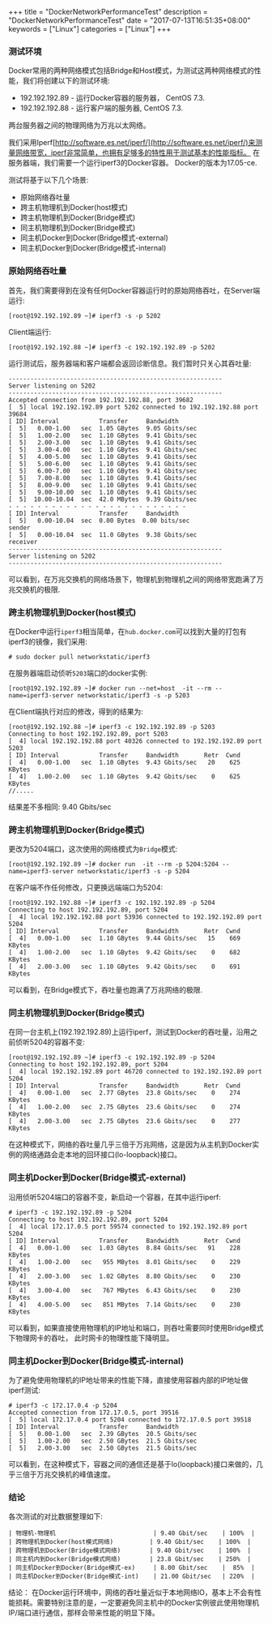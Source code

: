 +++
title = "DockerNetworkPerformanceTest"
description = "DockerNetworkPerformanceTest"
date = "2017-07-13T16:51:35+08:00"
keywords = ["Linux"]
categories = ["Linux"]
+++
### 测试环境

Docker常用的两种网络模式包括Bridge和Host模式，为测试这两种网络模式的性能，我们将创建以下的测试环境:    

* 192.192.192.89 - 运行Docker容器的服务器， CentOS 7.3.    
* 192.192.192.88 - 运行客户端的服务器, CentOS 7.3.    

两台服务器之间的物理网络为万兆以太网络。    
 
我们采用Iperf[http://software.es.net/iperf/](http://software.es.net/iperf/)来测量网络带宽，iperf非常简单，也拥有足够多的特性用于测试基本的性能指标。
在服务器端，我们需要一个运行iperf3的Docker容器。 Docker的版本为17.05-ce.    

测试将基于以下几个场景:
* 原始网络吞吐量
* 跨主机物理机到Docker(host模式)
* 跨主机物理机到Docker(Bridge模式)
* 同主机物理机到Docker(Bridge模式)
* 同主机Docker到Docker(Bridge模式-external)
* 同主机Docker到Docker(Bridge模式-internal)

### 原始网络吞吐量
首先，我们需要得到在没有任何Docker容器运行时的原始网络吞吐，在Server端运行:   

```
[root@192.192.192.89 ~]# iperf3 -s -p 5202
```
Client端运行:    

```
[root@192.192.192.88 ~]# iperf3 -c 192.192.192.89 -p 5202
```

运行测试后，服务器端和客户端都会返回诊断信息。我们暂时只关心其吞吐量:    

```
-----------------------------------------------------------
Server listening on 5202
-----------------------------------------------------------
Accepted connection from 192.192.192.88, port 39682
[  5] local 192.192.192.89 port 5202 connected to 192.192.192.88 port 39684
[ ID] Interval           Transfer     Bandwidth
[  5]   0.00-1.00   sec  1.05 GBytes  9.05 Gbits/sec                  
[  5]   1.00-2.00   sec  1.10 GBytes  9.41 Gbits/sec                  
[  5]   2.00-3.00   sec  1.10 GBytes  9.41 Gbits/sec                  
[  5]   3.00-4.00   sec  1.10 GBytes  9.41 Gbits/sec                  
[  5]   4.00-5.00   sec  1.10 GBytes  9.41 Gbits/sec                  
[  5]   5.00-6.00   sec  1.10 GBytes  9.41 Gbits/sec                  
[  5]   6.00-7.00   sec  1.10 GBytes  9.41 Gbits/sec                  
[  5]   7.00-8.00   sec  1.10 GBytes  9.41 Gbits/sec                  
[  5]   8.00-9.00   sec  1.10 GBytes  9.41 Gbits/sec                  
[  5]   9.00-10.00  sec  1.10 GBytes  9.41 Gbits/sec                  
[  5]  10.00-10.04  sec  42.0 MBytes  9.39 Gbits/sec                  
- - - - - - - - - - - - - - - - - - - - - - - - -
[ ID] Interval           Transfer     Bandwidth
[  5]   0.00-10.04  sec  0.00 Bytes  0.00 bits/sec                  sender
[  5]   0.00-10.04  sec  11.0 GBytes  9.38 Gbits/sec                  receiver
-----------------------------------------------------------
Server listening on 5202
-----------------------------------------------------------
```
可以看到，在万兆交换机的网络场景下，物理机到物理机之间的网络带宽跑满了万兆交换机的极限.   

### 跨主机物理机到Docker(host模式)
在Docker中运行`iperf3`相当简单，在`hub.docker.com`可以找到大量的打包有iperf3的镜像，我们采用:    

```
# sudo docker pull networkstatic/iperf3
```
在服务器端启动侦听`5203`端口的docker实例:    

```
[root@192.192.192.89 ~]# docker run --net=host  -it --rm --name=iperf3-server networkstatic/iperf3 -s -p 5203
```
在Client端执行对应的修改，得到的结果为:    

```
[root@192.192.192.88 ~]# iperf3 -c 192.192.192.89 -p 5203
Connecting to host 192.192.192.89, port 5203
[  4] local 192.192.192.88 port 40326 connected to 192.192.192.89 port 5203
[ ID] Interval           Transfer     Bandwidth       Retr  Cwnd
[  4]   0.00-1.00   sec  1.10 GBytes  9.43 Gbits/sec   20    625 KBytes       
[  4]   1.00-2.00   sec  1.10 GBytes  9.42 Gbits/sec    0    625 KBytes       
//.....
```
结果差不多相同: 9.40 Gbits/sec

### 跨主机物理机到Docker(Bridge模式)
更改为5204端口，这次使用的网络模式为`Bridge`模式:    

```
[root@192.192.192.89 ~]# docker run  -it --rm -p 5204:5204 --name=iperf3-server networkstatic/iperf3 -s -p 5204
```
在客户端不作任何修改，只更换远端端口为5204:    

```
[root@192.192.192.88 ~]# iperf3 -c 192.192.192.89 -p 5204
Connecting to host 192.192.192.89, port 5204
[  4] local 192.192.192.88 port 53936 connected to 192.192.192.89 port 5204
[ ID] Interval           Transfer     Bandwidth       Retr  Cwnd
[  4]   0.00-1.00   sec  1.10 GBytes  9.44 Gbits/sec   15    669 KBytes       
[  4]   1.00-2.00   sec  1.10 GBytes  9.42 Gbits/sec    0    682 KBytes       
[  4]   2.00-3.00   sec  1.10 GBytes  9.42 Gbits/sec    0    691 KBytes 
```
可以看到，在Bridge模式下，吞吐量也跑满了万兆网络的极限.    

### 同主机物理机到Docker(Bridge模式)
在同一台主机上(192.192.192.89)上运行iperf，测试到Docker的吞吐量，沿用之前侦听5204的容器不变:    

```
[root@192.192.192.89 ~]# iperf3 -c 192.192.192.89 -p 5204
Connecting to host 192.192.192.89, port 5204
[  4] local 192.192.192.89 port 46720 connected to 192.192.192.89 port 5204
[ ID] Interval           Transfer     Bandwidth       Retr  Cwnd
[  4]   0.00-1.00   sec  2.77 GBytes  23.8 Gbits/sec    0    274 KBytes       
[  4]   1.00-2.00   sec  2.75 GBytes  23.6 Gbits/sec    0    274 KBytes       
[  4]   2.00-3.00   sec  2.75 GBytes  23.6 Gbits/sec    0    277 KBytes       
```
在这种模式下，网络的吞吐量几乎三倍于万兆网络，这是因为从主机到Docker实例的网络通路会走本地的回环接口(lo-loopback)接口。    

### 同主机Docker到Docker(Bridge模式-external)
沿用侦听5204端口的容器不变，新启动一个容器，在其中运行iperf:    

```
# iperf3 -c 192.192.192.89 -p 5204
Connecting to host 192.192.192.89, port 5204
[  4] local 172.17.0.5 port 59574 connected to 192.192.192.89 port 5204
[ ID] Interval           Transfer     Bandwidth       Retr  Cwnd
[  4]   0.00-1.00   sec  1.03 GBytes  8.84 Gbits/sec   91    228 KBytes       
[  4]   1.00-2.00   sec   955 MBytes  8.01 Gbits/sec    0    229 KBytes       
[  4]   2.00-3.00   sec  1.02 GBytes  8.80 Gbits/sec    0    230 KBytes       
[  4]   3.00-4.00   sec   767 MBytes  6.43 Gbits/sec    0    230 KBytes       
[  4]   4.00-5.00   sec   851 MBytes  7.14 Gbits/sec    0    230 KBytes       
```
可以看到，如果直接使用物理机的IP地址和端口，则吞吐需要同时使用Bridge模式下物理网卡的吞吐，
此时网卡的物理性能下降明显。     

### 同主机Docker到Docker(Bridge模式-internal)
为了避免使用物理机的IP地址带来的性能下降，直接使用容器内部的IP地址做iperf测试:    

```
# iperf3 -c 172.17.0.4 -p 5204
Accepted connection from 172.17.0.5, port 39516
[  5] local 172.17.0.4 port 5204 connected to 172.17.0.5 port 39518
[ ID] Interval           Transfer     Bandwidth
[  5]   0.00-1.00   sec  2.39 GBytes  20.5 Gbits/sec                  
[  5]   1.00-2.00   sec  2.50 GBytes  21.5 Gbits/sec                  
[  5]   2.00-3.00   sec  2.50 GBytes  21.5 Gbits/sec 
```
可以看到，在这种模式下，容器之间的通信还是基于lo(loopback)接口来做的，几乎三倍于万兆交换机的峰值速度。    

### 结论
各次测试的对比数据整理如下:    

```
| 物理机-物理机                           | 9.40 Gbit/sec    | 100%  |
| 跨物理机到Docker(host模式网络)          | 9.40 Gbit/sec    | 100%  |
| 跨物理机到Docker(Bridge模式网络)        | 9.40 Gbit/sec    | 100%  |
| 同主机内到Docker(Bridge模式网络)        | 23.8 Gbit/sec    | 250%  |
| 同主机Docker到Docker(Bridge模式-ex)     | 8.00 Gbit/sec    |  85%  |
| 同主机Docker到Docker(Bridge模式-int)    | 21.00 Gbit/sec   | 220%  |
```

结论： 在Docker运行环境中，网络的吞吐量近似于本地网络IO，基本上不会有性能损耗。需要特别注意的是，一定要避免同主机中的Docker实例彼此使用物理机IP/端口进行通信，那样会带来性能的明显下降。    
